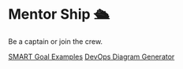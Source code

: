 # Mentor Ship :passenger_ship: 
Be a captain or join the crew.

[SMART Goal Examples](https://github.com/codesyracuse/mentor-ship/tree/master/smart-goal-examples)
[DevOps Diagram Generator](https://xebialabs.com/devops-diagram-generator/)
